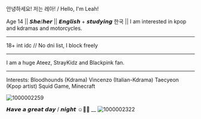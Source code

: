 안녕하세요! 저는 레아! / Hello, I'm Leah!
   
   Age 14 || 𝙎𝙝𝙚/𝙝𝙚𝙧 ||     𝙀𝙣𝙜𝙡𝙞𝙨𝙝 + 𝙨𝙩𝙪𝙙𝙮𝙞𝙣𝙜 한국 || I am interested in kpop and kdramas and motorcycles.
   
_________

  18+ int idc // No dni list, I block freely
  
  _________
  
  I am a huge Ateez, StrayKidz and Blackpink fan.

  _________

  Interests: Bloodhounds (Kdrama) Vincenzo (Italian-Kdrama) Taecyeon (Kpop artist) Squid Game, Minecraft 
   
   ![1000002259](https://github.com/user-attachments/assets/27c25b84-ec5e-49f1-9923-2a96b1f115e3)

   
   𝙃𝙖𝙫𝙚 𝙖 𝙜𝙧𝙚𝙖𝙩 𝙙𝙖𝙮 / 𝙣𝙞𝙜𝙝𝙩 ☺️🤙🏼
   __
   ![1000002322](https://github.com/user-attachments/assets/7913280c-8258-4183-8eea-800b56ea150b)
